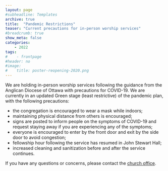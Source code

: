 ```yaml
---
layout: page
#subheadline: Templates
archive: true
title:  "Pandemic Restrictions"
teaser: "Current precautions for in-person worship services"
#breadcrumb: true
show_meta: false
categories:
    - 2022
tags:
#    - frontpage
#header: no
#image:
#    title: poster-reopening-2020.png
---
```

We are holding in-person worship services following the guidance from the Anglican Diocese of Ottawa with precautions for COVID-19.  We are currently in an updated Green stage (least restrictive) of the pandemic plan, with the following precautions:
 - the congregation is encouraged to wear a mask while indoors;
 - maintaining physical distance from others is encouraged;
 - signs are posted to inform people on the symptoms of COVID-19 and request staying away if you are experiencing any of the symptoms;
 - everyone is encouraged to enter by the front door and exit by the side door to avoid congestion;
 - fellowship hour following the service has resumed in John Stewart Hall;
 - increased cleaning and sanitization before and after the service continues.

If you have any questions or concerns, please contact the [church office][1].

 [1]: mailto:admin@stcolumbaottawa.ca
